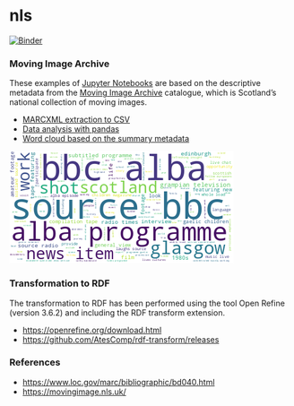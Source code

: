 # nls

[![Binder](https://mybinder.org/badge_logo.svg)](https://mybinder.org/v2/gh/hibernator11/nls/HEAD)


### Moving Image Archive

These examples of [Jupyter Notebooks](http://jupyter.org/) are based on the descriptive metadata from the [Moving Image Archive](https://data.nls.uk/data/metadata-collections/moving-image-archive/) catalogue, which is Scotland’s national collection of moving images.

- [MARCXML extraction to CSV](https://nbviewer.org/github/hibernator11/nls/blob/master/MovingImageArchive-DataExtraction.ipynb)
- [Data analysis with pandas](https://nbviewer.org/github/hibernator11/nls/blob/master/MovingImageArchive-Analysis.ipynb) 
- [Word cloud based on the summary metadata](https://nbviewer.org/github/hibernator11/nls/blob/master/MovingImageArchive-WordcloudSummary.ipynb)

<img src="images/wordcloud.png">


### Transformation to RDF

The transformation to RDF has been performed using the tool Open Refine (version 3.6.2) and including the RDF transform extension.

- https://openrefine.org/download.html
- https://github.com/AtesComp/rdf-transform/releases


### References

- https://www.loc.gov/marc/bibliographic/bd040.html
- https://movingimage.nls.uk/
